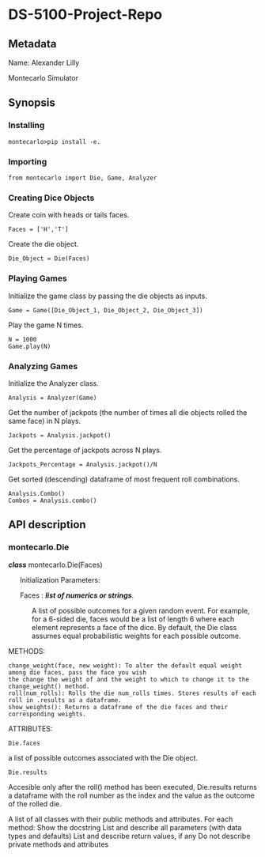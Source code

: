 # DS-5100-Project-Repo
## Metadata
Name: Alexander Lilly

Montecarlo Simulator

## Synopsis

### Installing
    montecarlo>pip install -e.

### Importing
    from montecarlo import Die, Game, Analyzer

### Creating Dice Objects
Create coin with heads or tails faces.
    
    Faces = ['H','T']

Create the die object.
    
    Die_Object = Die(Faces)

### Playing Games
Initialize the game class by passing the die objects as inputs. 

    Game = Game([Die_Object_1, Die_Object_2, Die_Object_3])

Play the game N times. 
    
    N = 1000
    Game.play(N)

### Analyzing Games
Initialize the Analyzer class. 

    Analysis = Analyzer(Game)

Get the number of jackpots (the number of times all die objects rolled the same face) in N plays.
    
    Jackpots = Analysis.jackpot()

Get the percentage of jackpots across N plays.

    Jackpots_Percentage = Analysis.jackpot()/N

Get sorted (descending) dataframe of most frequent roll combinations.
    
    Analysis.Combo()
    Combos = Analysis.combo()
    
## API description
### montecarlo.Die
***class*** montecarlo.Die(Faces)

<ul>Initialization Parameters:

Faces : ***list of numerics or strings***.

<ul>A list of possible outcomes for a given random event. For example, for a 6-sided die, faces would be a list of length 6 where each element represents a face of the dice. By default, the Die class assumes equal probabilistic weights for each possible outcome.</ul></ul>

METHODS:

    change_weight(face, new weight): To alter the default equal weight among die faces, pass the face you wish 
    the change the weight of and the weight to which to change it to the change_weight() method. 
    roll(num_rolls): Rolls the die num_rolls times. Stores results of each roll in .results as a dataframe. 
    show_weights(): Returns a dataframe of the die faces and their corresponding weights. 

ATTRIBUTES:

    Die.faces 
a list of possible outcomes associated with the Die object. 
    
    Die.results
Accesible only after the roll() method has been executed, Die.results returns a dataframe with the roll number as the index and the value as the outcome of the rolled die. 

A list of all classes with their public methods and attributes.
For each method:
Show the docstring
List and describe all parameters (with data types and defaults)
List and describe return values, if any
Do not describe private methods and attributes